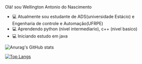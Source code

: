 Olá! sou Wellington Antonio do Nascimento


- 💻 Atualmente sou estudante de ADS(universidade Estácio) e Engenharia de controle e Automação(UFRPE)
- 💻 Aprendendo python (nivel intermediario), c++ (nivel basico)
- 💻 Iniciando estudo em java

![Anurag's GitHub stats](https://github-readme-stats.vercel.app/api?username=Wnascimento33&show_icons=true&theme=dark)


[![Top Langs](https://github-readme-stats.vercel.app/api/top-langs/?username=Wnascimento33&layout=default/api?username=Wnascimento33&show_icons=true&theme=dark)](https://github.com/Wnascimento33/github-readme-stats)
